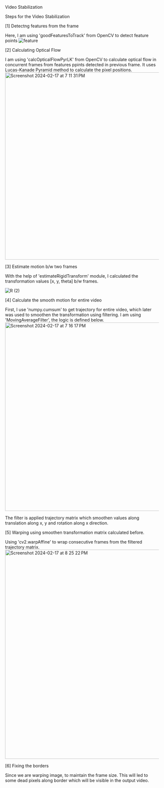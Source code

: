 Video Stabilization

Steps for the Video Stabilization

[1] Detectng features from the frame

Here, I am using 'goodFeaturesToTrack' from OpenCV to detect feature points 
![feature](https://github.com/skp-1997/videoStabilizationOpenCV/assets/97504177/f3c47f08-ccd5-4a0a-8c3f-116dac50765d)


[2] Calculating Optical Flow

I am using 'calcOpticalFlowPyrLK' from OpenCV to calculate optical flow in concurrent frames from features ppints detected in previous frame. It uses Lucas-Kanade Pyramid method to calculate the pixel positions.
<img width="614" alt="Screenshot 2024-02-17 at 7 11 31 PM" src="https://github.com/skp-1997/videoStabilizationOpenCV/assets/97504177/bcafc23b-33d9-47b4-b7b8-26cec5d2412b">


[3] Estimate motion b/w two frames

With the help of 'estimateRigidTransform' module, I calculated the transformation values [x, y, theta] b/w frames.

![R (2)](https://github.com/skp-1997/videoStabilizationOpenCV/assets/97504177/db84705d-3e05-484c-bca6-3634ac6461f2)


[4] Calculate the smooth motion for entire video

First, I use 'numpy.cumsum' to get trajectory for entire video, which later was used to smoothen the transformation using filtering.
I am using 'MovingAverageFilter', the logic is defined below.
<img width="618" alt="Screenshot 2024-02-17 at 7 16 17 PM" src="https://github.com/skp-1997/videoStabilizationOpenCV/assets/97504177/49f4a21f-f4e9-4fa8-bb63-4c5581d539da">


The filter is applied trajectory matrix which smoothen values along translation along x, y and rotation along x direction.

[5] Warping using smoothen transformation matrix calculated before.

Using 'cv2.warpAffine' to wrap consecutive frames from the filtered trajectory matrix.
<img width="686" alt="Screenshot 2024-02-17 at 8 25 22 PM" src="https://github.com/skp-1997/videoStabilizationOpenCV/assets/97504177/f048ea51-e11b-4f0f-aeb2-5743d9a1765b">


[6] Fixing the borders

Since we are warping image, to maintain the frame size. This will led to some dead pixels along border which will be visible in the output video.
